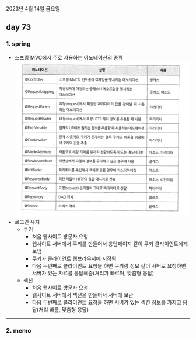 2023년 4월 14일 금요일

## day 73

### 1. spring

- 스프링 MVC에서 주로 사용하는 어노테이션의 종류
  ![](./Annotation.png)
- 로그인 유지
  - 쿠키
    - 처음 웹사이트 방문자 요청
    - 웹사이트 서버에서 쿠키를 만들어서 응답페이지 같이 쿠키 클라이언트에게 보냄
    - 쿠키가 클라이언트 웹브라우저에 저장됨
    - 다음 두번째로 클라이언트 요청을 하면 쿠키랑 정보 같이 서버로 요청하면 서버가 있는 자료를 응답해줌(처리가 빠르며, 맞춤형 응답)
  - 섹션
    - 처음 웹사이트 방문자 요청
    - 웹사이트 서버에서 섹션을 만들어서 서버에 보관
    - 다음 두번째로 클라이언트 요청을 하면 서버가 있는 섹션 정보를 가지고 응답(처리 빠름, 맞춤형 응답)

---

### 2. memo
